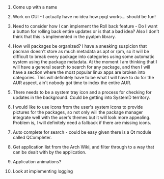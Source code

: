 1. Come up with a name

2. Work on GUI - I actually have no idea how pyqt works... should be fun!

3. Need to consider how I can implement the Roll back feature - Do I want a 
button for rolling back entire updates or is that a bad idea? Also I don't 
think that this is implemented in the pyalpm library. 

4. How will packages be organized? I have a sneaking suspicion that pacman 
doesn't store as much metadata as apt or rpm, so it will be difficult to break 
every package into categories using some automatic system using the package 
metadata. At the moment I am thinking that I will have a general search to 
search for any package, and then I will have a section where the most popular 
linux apps are broken into categories. This will definitely have to be what I 
will have to do for the AUR aspect, ain't nobody got time to index the entire 
AUR. 

5. There needs to be a system tray icon and a process for checking for updates 
in the background. Could be getting into SystemD territory.

6. I would like to use icons from the user's system icons to provide pictures 
for the packages, so not only will the package manager integrate well with the 
user's themes but it will look more appealing. Problem is, I will definitely 
need a fallback if there are missing icons.

7. Auto complete for search - could be easy given there is a Qt module called 
QCompleter.

8. Get application list from the Arch Wiki, and filter through to a way that
can be dealt with by the application.

9. Application animations?

10. Look at implementing logging
